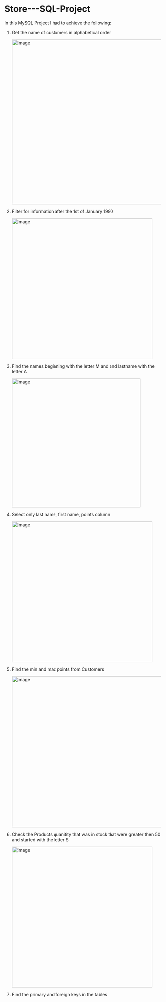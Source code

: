 # Store---SQL-Project

In this MySQL Project I had to achieve the following:

1. Get the name of customers in alphabetical order

   <img width="529" alt="image" src="https://github.com/Nayab340/Store---SQL-Project/assets/142215655/521f4048-39ed-4d68-8bc1-9a2909f5fa5b">

2. Filter for information after the 1st of January 1990

   <img width="452" alt="image" src="https://github.com/Nayab340/Store---SQL-Project/assets/142215655/53d3c9d1-bf34-431b-baf1-a1d666fc90f8">


3. Find the  names beginning with the letter M and  and lastname with the letter A

   <img width="414" alt="image" src="https://github.com/Nayab340/Store---SQL-Project/assets/142215655/ee77f74a-c3d1-46e9-b231-94710c820299">

4. Select only last name, first name, points column 

   <img width="452" alt="image" src="https://github.com/Nayab340/Store---SQL-Project/assets/142215655/82d82d31-f0ba-448f-bc32-383561606ad0">

5. Find the min and max points from Customers

   <img width="485" alt="image" src="https://github.com/Nayab340/Store---SQL-Project/assets/142215655/a7d9de0c-8cc9-441f-ae6b-10564e093a2c">

6. Check the Products quanitity that was in stock that were greater then 50 and started with the letter S

    <img width="452" alt="image" src="https://github.com/Nayab340/Store---SQL-Project/assets/142215655/d5576201-c220-41f3-a57a934c9f76160b">

7. Find the primary and foreign keys in the tables 
